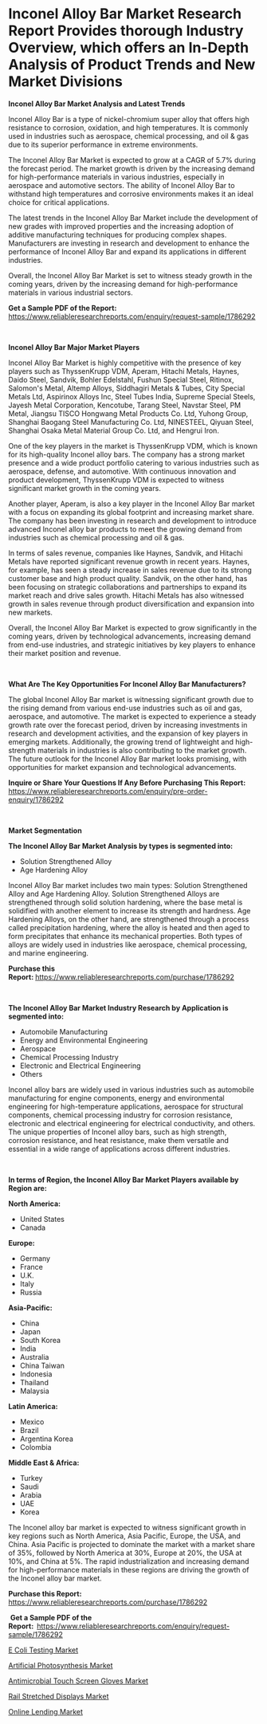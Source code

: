 <p><h1>Inconel Alloy Bar Market Research Report Provides thorough Industry Overview, which offers an In-Depth Analysis of Product Trends and New Market Divisions</h1></p><p><strong>Inconel Alloy Bar Market Analysis and Latest Trends</strong></p>
<p><p>Inconel Alloy Bar is a type of nickel-chromium super alloy that offers high resistance to corrosion, oxidation, and high temperatures. It is commonly used in industries such as aerospace, chemical processing, and oil & gas due to its superior performance in extreme environments.</p><p>The Inconel Alloy Bar Market is expected to grow at a CAGR of 5.7% during the forecast period. The market growth is driven by the increasing demand for high-performance materials in various industries, especially in aerospace and automotive sectors. The ability of Inconel Alloy Bar to withstand high temperatures and corrosive environments makes it an ideal choice for critical applications.</p><p>The latest trends in the Inconel Alloy Bar Market include the development of new grades with improved properties and the increasing adoption of additive manufacturing techniques for producing complex shapes. Manufacturers are investing in research and development to enhance the performance of Inconel Alloy Bar and expand its applications in different industries.</p><p>Overall, the Inconel Alloy Bar Market is set to witness steady growth in the coming years, driven by the increasing demand for high-performance materials in various industrial sectors.</p></p>
<p><strong>Get a Sample PDF of the Report:&nbsp;</strong> <a href="https://www.reliableresearchreports.com/enquiry/request-sample/1786292">https://www.reliableresearchreports.com/enquiry/request-sample/1786292</a></p>
<p>&nbsp;</p>
<p><strong>Inconel Alloy Bar Major Market Players</strong></p>
<p><p>Inconel Alloy Bar Market is highly competitive with the presence of key players such as ThyssenKrupp VDM, Aperam, Hitachi Metals, Haynes, Daido Steel, Sandvik, Bohler Edelstahl, Fushun Special Steel, Ritinox, Salomon's Metal, Altemp Alloys, Siddhagiri Metals & Tubes, City Special Metals Ltd, Aspirinox Alloys Inc, Steel Tubes India, Supreme Special Steels, Jayesh Metal Corporation, Kencotube, Tarang Steel, Navstar Steel, PM Metal, Jiangsu TISCO Hongwang Metal Products Co. Ltd, Yuhong Group, Shanghai Baogang Steel Manufacturing Co. Ltd, NINESTEEL, Qiyuan Steel, Shanghai Osaka Metal Material Group Co. Ltd, and Hengrui Iron.</p><p>One of the key players in the market is ThyssenKrupp VDM, which is known for its high-quality Inconel alloy bars. The company has a strong market presence and a wide product portfolio catering to various industries such as aerospace, defense, and automotive. With continuous innovation and product development, ThyssenKrupp VDM is expected to witness significant market growth in the coming years.</p><p>Another player, Aperam, is also a key player in the Inconel Alloy Bar market with a focus on expanding its global footprint and increasing market share. The company has been investing in research and development to introduce advanced Inconel alloy bar products to meet the growing demand from industries such as chemical processing and oil & gas.</p><p>In terms of sales revenue, companies like Haynes, Sandvik, and Hitachi Metals have reported significant revenue growth in recent years. Haynes, for example, has seen a steady increase in sales revenue due to its strong customer base and high product quality. Sandvik, on the other hand, has been focusing on strategic collaborations and partnerships to expand its market reach and drive sales growth. Hitachi Metals has also witnessed growth in sales revenue through product diversification and expansion into new markets.</p><p>Overall, the Inconel Alloy Bar Market is expected to grow significantly in the coming years, driven by technological advancements, increasing demand from end-use industries, and strategic initiatives by key players to enhance their market position and revenue.</p></p>
<p>&nbsp;</p>
<p><strong>What Are The Key Opportunities For Inconel Alloy Bar Manufacturers?</strong></p>
<p><p>The global Inconel Alloy Bar market is witnessing significant growth due to the rising demand from various end-use industries such as oil and gas, aerospace, and automotive. The market is expected to experience a steady growth rate over the forecast period, driven by increasing investments in research and development activities, and the expansion of key players in emerging markets. Additionally, the growing trend of lightweight and high-strength materials in industries is also contributing to the market growth. The future outlook for the Inconel Alloy Bar market looks promising, with opportunities for market expansion and technological advancements.</p></p>
<p><strong>Inquire or Share Your Questions If Any Before Purchasing This Report:</strong> <a href="https://www.reliableresearchreports.com/enquiry/pre-order-enquiry/1786292">https://www.reliableresearchreports.com/enquiry/pre-order-enquiry/1786292</a></p>
<p>&nbsp;</p>
<p><strong>Market Segmentation</strong></p>
<p><strong>The Inconel Alloy Bar Market Analysis by types is segmented into:</strong></p>
<p><ul><li>Solution Strengthened Alloy</li><li>Age Hardening Alloy</li></ul></p>
<p><p>Inconel Alloy Bar market includes two main types: Solution Strengthened Alloy and Age Hardening Alloy. Solution Strengthened Alloys are strengthened through solid solution hardening, where the base metal is solidified with another element to increase its strength and hardness. Age Hardening Alloys, on the other hand, are strengthened through a process called precipitation hardening, where the alloy is heated and then aged to form precipitates that enhance its mechanical properties. Both types of alloys are widely used in industries like aerospace, chemical processing, and marine engineering.</p></p>
<p><strong>Purchase this Report:&nbsp;</strong><a href="https://www.reliableresearchreports.com/purchase/1786292">https://www.reliableresearchreports.com/purchase/1786292</a></p>
<p>&nbsp;</p>
<p><strong>The Inconel Alloy Bar Market Industry Research by Application is segmented into:</strong></p>
<p><ul><li>Automobile Manufacturing</li><li>Energy and Environmental Engineering</li><li>Aerospace</li><li>Chemical Processing Industry</li><li>Electronic and Electrical Engineering</li><li>Others</li></ul></p>
<p><p>Inconel alloy bars are widely used in various industries such as automobile manufacturing for engine components, energy and environmental engineering for high-temperature applications, aerospace for structural components, chemical processing industry for corrosion resistance, electronic and electrical engineering for electrical conductivity, and others. The unique properties of Inconel alloy bars, such as high strength, corrosion resistance, and heat resistance, make them versatile and essential in a wide range of applications across different industries.</p></p>
<p>&nbsp;</p>
<p><strong>In terms of Region, the Inconel Alloy Bar Market Players available by Region are:</strong></p>
<p>
    <p> <strong> North America: </strong>
        <ul>
            <li>United States</li>
            <li>Canada</li>
        </ul>
        </p> 
    <p> <strong> Europe: </strong>
        <ul>
            <li>Germany</li>
            <li>France</li>
            <li>U.K.</li>
            <li>Italy</li>
            <li>Russia</li>
        </ul>
        </p> 
    <p> <strong> Asia-Pacific: </strong>
        <ul>
            <li>China</li>
            <li>Japan</li>
            <li>South Korea</li>
            <li>India</li>
            <li>Australia</li>
            <li>China Taiwan</li>
            <li>Indonesia</li>
            <li>Thailand</li>
            <li>Malaysia</li>
        </ul>
        </p> 
    <p> <strong> Latin America: </strong>
        <ul>
            <li>Mexico</li>
            <li>Brazil</li>
            <li>Argentina Korea</li>
            <li>Colombia</li>
        </ul>
        </p> 
    <p> <strong> Middle East & Africa: </strong>
        <ul>
            <li>Turkey</li>
            <li>Saudi</li>
            <li>Arabia</li>
            <li>UAE</li>
            <li>Korea</li>
        </ul>
    </p>
    </p>
<p><p>The Inconel alloy bar market is expected to witness significant growth in key regions such as North America, Asia Pacific, Europe, the USA, and China. Asia Pacific is projected to dominate the market with a market share of 35%, followed by North America at 30%, Europe at 20%, the USA at 10%, and China at 5%. The rapid industrialization and increasing demand for high-performance materials in these regions are driving the growth of the Inconel alloy bar market.</p></p>
<p><strong>Purchase this Report: </strong><a href="https://www.reliableresearchreports.com/purchase/1786292">https://www.reliableresearchreports.com/purchase/1786292</a></p>
<p>&nbsp;<strong>Get a Sample PDF of the Report:&nbsp;&nbsp;</strong><a href="https://www.reliableresearchreports.com/enquiry/request-sample/1786292">https://www.reliableresearchreports.com/enquiry/request-sample/1786292</a></p>
<p><strong></strong></p>
<p><p><a href="https://medium.com/@deniseharvey70/e-coli-testing-market-report-reveals-the-latest-trends-and-growth-opportunities-of-this-market-76a0e15a2dd7">E Coli Testing Market</a></p><p><a href="https://medium.com/@deniseharvey70/artificial-photosynthesis-market-size-market-outlook-and-market-forecast-2024-to-2031-55462044d185">Artificial Photosynthesis Market</a></p><p><a href="https://github.com/moyahfrancoestellec51j635wcx/Market-Research-Report-List-1/blob/main/antimicrobial-touch-screen-gloves-market.md">Antimicrobial Touch Screen Gloves Market</a></p><p><a href="https://github.com/lbird53714/Market-Research-Report-List-3/blob/main/rail-stretched-displays-market.md">Rail Stretched Displays Market</a></p><p><a href="https://medium.com/@anamariaagolli86/online-lending-market-competitive-analysis-market-trends-and-forecast-to-2031-f0072f870035">Online Lending Market</a></p></p>
